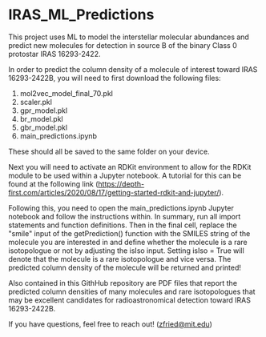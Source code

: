 # IRAS_ML_Predictions
This project uses ML to model the interstellar molecular abundances and predict new molecules for detection in source B of the binary Class 0 protostar IRAS 16293-2422. 

In order to predict the column density of a molecule of interest toward IRAS 16293-2422B, you will need to first download the following files:

1) mol2vec_model_final_70.pkl
2) scaler.pkl
3) gpr_model.pkl
4) br_model.pkl
5) gbr_model.pkl
6) main_predictions.ipynb

These should all be saved to the same folder on your device.

Next you will need to activate an RDKit environment to allow for the RDKit module to be used within a Jupyter notebook. A tutorial for this can be found at the following link (https://depth-first.com/articles/2020/08/17/getting-started-rdkit-and-jupyter/).

Following this, you need to open the main_predictions.ipynb Jupyter notebook and follow the instructions within. In summary, run all import statements and function definitions. Then in the final cell, replace the "smile" input of the getPrediction() function with the SMILES string of the molecule you are interested in and define whether the molecule is a rare isotopologue or not by adjusting the isIso input. Setting isIso = True will denote that the molecule is a rare isotopologue and vice versa. The predicted column density of the molecule will be returned and printed!  

Also contained in this GithHub repository are PDF files that report the predicted column densities of many molecules and rare isotopologues that may be excellent candidates for radioastronomical detection toward IRAS 16293-2422B.

If you have questions, feel free to reach out! (zfried@mit.edu)



